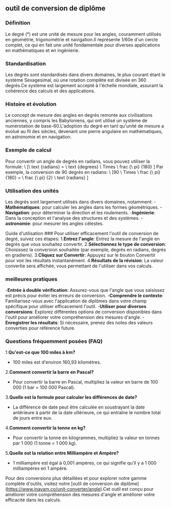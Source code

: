 ## outil de conversion de diplôme

### Définition
Le degré (°) est une unité de mesure pour les angles, couramment utilisés en géométrie, trigonométrie et navigation.Il représente 1/60e d'un cercle complet, ce qui en fait une unité fondamentale pour diverses applications en mathématiques et en ingénierie.

### Standardisation
Les degrés sont standardisés dans divers domaines, le plus courant étant le système Sexagesimal, où une rotation complète est divisée en 360 degrés.Ce système est largement accepté à l'échelle mondiale, assurant la cohérence des calculs et des applications.

### Histoire et évolution
Le concept de mesure des angles en degrés remonte aux civilisations anciennes, y compris les Babyloniens, qui ont utilisé un système de numérotation de base-60.L'adoption du degré en tant qu'unité de mesure a évolué au fil des siècles, devenant une pierre angulaire en mathématiques, en astronomie et en navigation.

### Exemple de calcul
Pour convertir un angle de degrés en radians, vous pouvez utiliser la formule:
\ [\ text {radians} = \ text {degrees} \ Times \ frac {\ pi} {180} \]
Par exemple, la conversion de 90 degrés en radians:
\ [90 \ Times \ frac {\ pi} {180} = \ frac {\ pi} {2} \ text {radians} \]

### Utilisation des unités
Les degrés sont largement utilisés dans divers domaines, notamment:
-**Mathématiques**: pour calculer les angles dans les formes géométriques.
-**Navigation**: pour déterminer la direction et les roulements.
-**Ingénierie**: Dans la conception et l'analyse des structures et des systèmes.
-**astronomie**: pour mesurer les angles célestes.

Guide d'utilisation ###
Pour utiliser efficacement l'outil de conversion de degré, suivez ces étapes:
1.**Entrez l'angle**: Entrez la mesure de l'angle en degrés que vous souhaitez convertir.
2.**Sélectionnez le type de conversion**: Choisissez la conversion souhaitée (par exemple, degrés en radians, degrés en gradiens).
3.**Cliquez sur Convertir**: Appuyez sur le bouton Convertir pour voir les résultats instantanément.
4.**Résultats de la révision**: La valeur convertie sera affichée, vous permettant de l'utiliser dans vos calculs.

### meilleures pratiques
-**Entrée à double vérification**: Assurez-vous que l'angle que vous saisissez est précis pour éviter les erreurs de conversion.
-**Comprendre le contexte**: Familiarisez-vous avec l'application de diplômes dans votre champ spécifique pour utiliser efficacement l'outil.
-**Utiliser pour diverses conversions**: Explorez différentes options de conversion disponibles dans l'outil pour améliorer votre compréhension des mesures d'angle.
-**Enregistrer les résultats**: Si nécessaire, prenez des notes des valeurs converties pour référence future.

### Questions fréquemment posées (FAQ)

1.**Qu'est-ce que 100 miles à km?**
- 100 miles est d'environ 160,93 kilomètres.

2.**Comment convertir la barre en Pascal?**
- Pour convertir la barre en Pascal, multipliez la valeur en barre de 100 000 (1 bar = 100 000 Pascal).

3.**Quelle est la formule pour calculer les différences de date?**
- La différence de date peut être calculée en soustrayant la date antérieure à partir de la date ultérieure, ce qui entraîne le nombre total de jours entre eux.

4.**Comment convertir la tonne en kg?**
- Pour convertir la tonne en kilogrammes, multipliez la valeur en tonnes par 1 000 (1 tonne = 1 000 kg).

5.**Quelle est la relation entre Milliampère et Ampère?**
- 1 milliampère est égal à 0,001 ampères, ce qui signifie qu'il y a 1 000 milliampères en 1 ampère.

Pour des conversions plus détaillées et pour explorer notre gamme complète d'outils, visitez notre [outil de conversion de diplôme] (https://www.inayam.co/unit-converter/angle).Cet outil est conçu pour améliorer votre compréhension des mesures d'angle et améliorer votre efficacité dans les calculs.